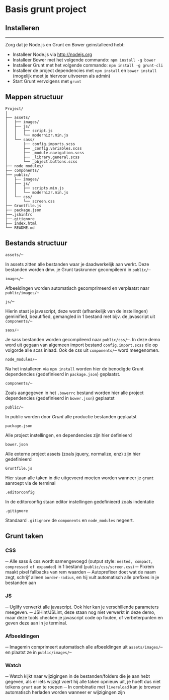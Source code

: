# Basis grunt project

## Installeren
____

Zorg dat je Node.js en Grunt en Bower geinstalleerd hebt:

- Installeer Node.js via http://nodejs.org
- Installeer Bower met het volgende commando: `npm install -g bower`
- Installeer Grunt met het volgende commando: `npm install -g grunt-cli`
- Installeer de project dependencies met `npm install` en `bower install` (mogelijk moet je hiervoor uitvoeren als admin)
- Start Grunt vervolgens met `grunt`

## Mappen structuur

```
Project/
│
├── assets/
│   ├── images/
│   ├── js/
│   │   ├── script.js
│   │   └── modernizr.min.js
│   └── sass/
│       ├── config.imports.scss
│       ├── _config.variables.scss
│       ├── _module.navigation.scss
│       ├── _library.general.scss
│       └── _object.buttons.scss       
├── node_modules/
├── components/
├── public/
│   ├── images/
│   ├── js/
│   │   ├── scripts.min.js
│   │   └── modernizr.min.js
│   └── css/
│       └── screen.css  
├── Gruntfile.js
├── package.json
├──.jshintrc
├──.gitignore
├── index.html
└── README.md
```

## Bestands structuur

`assets/─`

In assets zitten alle bestanden waar je daadwerkelijk aan werkt. Deze bestanden worden dmv. je Grunt taskrunner gecompileerd in `public/─`

`images/─` 

Afbeeldingen worden automatisch gecomprimeerd en verplaatst naar `public/images/─`

`js/─`

Hierin staat je javascript, deze wordt (afhankelijk van de instellingen) geminified, beautified, gemangled in 1 bestand met bijv. de javascript uit `components/─`

`sass/─`

Je sass bestanden worden gecompileerd naar `public/css/─`. In deze demo word uit gegaan van algemeen import bestand `config.import.scss` die op volgorde alle scss inlaad. Ook de css uit `components/─` word meegenomen.

`node_modules/─`

Na het installeren via `npm install` worden hier de benodigde Grunt dependencies (gedefinieerd in `package.json`) geplaatst.

`components/─`

Zoals aangegeven in het `.bowerrc` bestand worden hier alle project dependencies (gedefinieerd in `bower.json`) geplaatst

`public/─`

In public worden door *Grunt* alle productie bestanden geplaatst

`package.json`

Alle project instellingen, en dependencies zijn hier definieerd

`bower.json`

Alle externe project assets (zoals jquery, normalize, enz) zijn hier gedefinieerd

`Gruntfile.js`

Hier staan alle taken in die uitgevoerd moeten worden wanneer je `grunt` aanroept via de terminal

`.editorconfig`

In de editorconfig staan editor instellingen gedefinieerd zoals indentatie

`.gitignore`

Standaard `.gitignore` de `components` en `node_modules` negeert.

## Grunt taken

### CSS

─ Alle sass & css wordt samengevoegd (output style: `nested, compact, compressed of expanded`) in 1 bestand (`public/css/screen.css`)
─ Pixrem maakt pixel fallbacks van rem waarden
─ Autoprefixer doet wat de naam zegt, schrijf alleen `border-radius`, en hij vult automatisch alle prefixes in je bestanden aan

### JS

─ Uglify verwerkt alle javascript. Ook hier kan je verschillende parameters meegeven.
─ JSHint/JSLint, deze staan nog niet verwerkt in deze demo, maar deze tools checken je javascript code op fouten, of verbeterpunten en geven deze aan in je terminal.

### Afbeeldingen

─ Imagemin comprimeert automatisch alle afbeeldingen uit `assets/images/─` en plaatst ze in `public/images/─`

### Watch

─ Watch kijkt naar wijzigingen in de bestanden/folders die je aan hebt gegeven, als er iets wijzigt voert hij alle taken opnieuw uit, je hoeft dus niet telkens `grunt` aan te roepen
─ In combinatie met `livereload` kan je browser automatisch herladen worden wanneer er wijzigingen zijn
